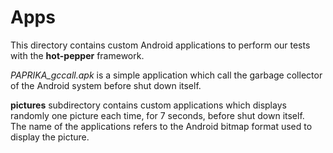 # Apps

This directory contains custom Android applications to perform our tests with the **hot-pepper** framework.

*PAPRIKA_gccall.apk* is a simple application which call the garbage collector of the Android system before shut down itself.

**pictures** subdirectory contains custom applications which displays randomly one picture each time, for 7 seconds, before shut down itself.  
The name of the applications refers to the Android bitmap format used to display the picture.
